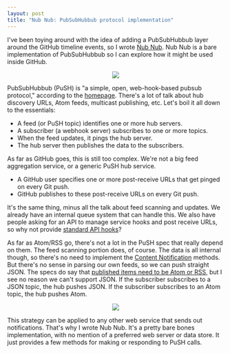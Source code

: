 ```yaml
---
layout: post
title: "Nub Nub: PubSubHubbub protocol implementation"
---
```


I've been toying around with the idea of adding a PubSubHubbub layer around the GitHub timeline events, so I wrote [Nub Nub][nubnub].  Nub Nub is a bare implementation of PubSubHubbub so I can explore how it might be used inside GitHub.

<center>
<img src="http://techno-weenie.net/images/2010/10/ewok.jpeg" />
</center>

PubSubHubbub (PuSH) is "a simple, open, web-hook-based pubsub protocol," according to the [homepage][pubsubhubbub].  There's a lot of talk about hub discovery URLs, Atom feeds, multicast publishing, etc.  Let's boil it all down to the essentials:

* A feed (or PuSH topic) identifies one or more hub servers.
* A subscriber (a webhook server) subscribes to one or more topics.
* When the feed updates, it pings the hub server.
* The hub server then publishes the data to the subscribers.

As far as GitHub goes, this is still too complex.  We're not a big feed aggregation service, or a generic PuSH hub service.

* A GitHub user specifies one or more post-receive URLs that get pinged on every Git push.
* GitHub publishes to these post-receive URLs on every Git push.

It's the same thing, minus all the talk about feed scanning and updates.  We already have an internal queue system that can handle this.  We also have people asking for an API to manage service hooks and post receive URLs, so why not provide [standard API hooks][6.1]?

As far as Atom/RSS go, there's not a lot in the PuSH spec that really depend on them.  The feed scanning portion does, of course.  The data is all internal though, so there's no need to implement the [Content Notification][7.1] methods.  But there's no sense in parsing our own feeds, so we can push straight JSON.  The specs do say that [published items need to be Atom or RSS][7.3], but I see no reason we can't support JSON.  If the subscriber subscribes to a JSON topic, the hub pushes JSON.  If the subscriber subscribes to an Atom topic, the hub pushes Atom.

<center>
<img src="http://techno-weenie.net/images/2010/10/ewok-wookie-team.jpeg" />
</center>

This strategy can be applied to any other web service that sends out notifications.  That's why I wrote Nub Nub.  It's a pretty bare bones implementation, with no mention of a preferred web server or data store.  It just provides a few methods for making or responding to PuSH calls.  

[pubsubhubbub]: http://code.google.com/p/pubsubhubbub/
[6.1]: http://pubsubhubbub.googlecode.com/svn/trunk/pubsubhubbub-core-0.3.html#rfc.section.6.1
[7.1]: http://pubsubhubbub.googlecode.com/svn/trunk/pubsubhubbub-core-0.3.html#rfc.section.7.1
[7.3]: http://pubsubhubbub.googlecode.com/svn/trunk/pubsubhubbub-core-0.3.html#rfc.section.7.3
[nubnub]: http://github.com/technoweenie/nubnub
